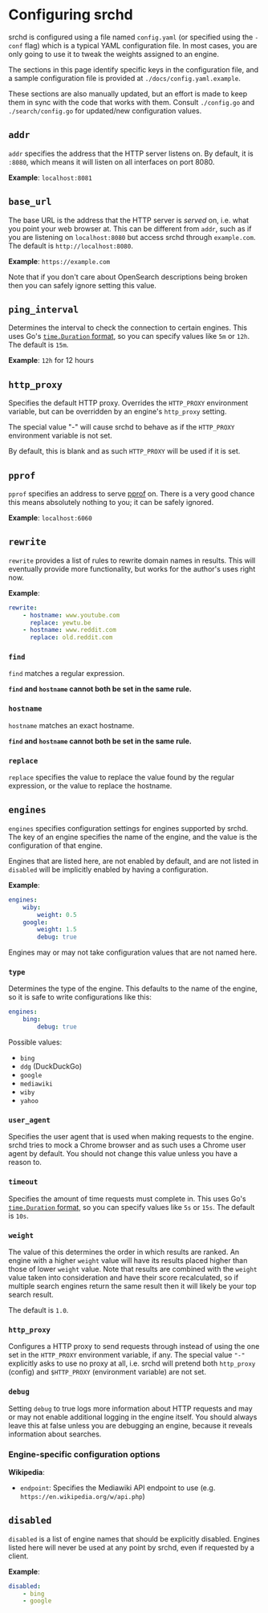 # Configuring srchd

srchd is configured using a file named `config.yaml` (or specified using the `-conf` flag) which is a typical YAML configuration file.
In most cases, you are only going to use it to tweak the weights assigned to an engine.

The sections in this page identify specific keys in the configuration file, and a sample configuration file is provided at `./docs/config.yaml.example`.

These sections are also manually updated, but an effort is made to keep them in sync with the code that works with them.
Consult `./config.go` and `./search/config.go` for updated/new configuration values.

## `addr`

`addr` specifies the address that the HTTP server listens on.
By default, it is `:8080`, which means it will listen on all interfaces on port 8080.

**Example**: `localhost:8081`

## `base_url`

The base URL is the address that the HTTP server is *served* on, i.e. what you point your web browser at.
This can be different from `addr`, such as if you are listening on `localhost:8080` but access srchd through `example.com`.
The default is `http://localhost:8080`.

**Example**: `https://example.com`

Note that if you don't care about OpenSearch descriptions being broken then you can safely ignore setting this value.

## `ping_interval`

Determines the interval to check the connection to certain engines.
This uses Go's [`time.Duration` format](https://pkg.go.dev/time#ParseDuration), so you can specify values like `5m` or `12h`.
The default is `15m`.

**Example**: `12h` for 12 hours

## `http_proxy`

Specifies the default HTTP proxy.
Overrides the `HTTP_PROXY` environment variable, but can be overridden by an engine's `http_proxy` setting.

The special value "-" will cause srchd to behave as if the `HTTP_PROXY` environment variable is not set.

By default, this is blank and as such `HTTP_PROXY` will be used if it is set.

## `pprof`

`pprof` specifies an address to serve [pprof](https://github.com/google/pprof) on.
There is a very good chance this means absolutely nothing to you; it can be safely ignored.

**Example**: `localhost:6060`

## `rewrite`

`rewrite` provides a list of rules to rewrite domain names in results.
This will eventually provide more functionality, but works for the author's uses right now.

**Example**:

```yaml
rewrite:
    - hostname: www.youtube.com
      replace: yewtu.be
    - hostname: www.reddit.com
      replace: old.reddit.com
```

### `find`

`find` matches a regular expression.

**`find` and `hostname` cannot both be set in the same rule.**

### `hostname`

`hostname` matches an exact hostname.

**`find` and `hostname` cannot both be set in the same rule.**

### `replace`

`replace` specifies the value to replace the value found by the regular expression, or the value to replace the hostname.

## `engines`

`engines` specifies configuration settings for engines supported by srchd.
The key of an engine specifies the name of the engine, and the value is the configuration of that engine.

Engines that are listed here, are not enabled by default, and are not listed in `disabled` will be implicitly enabled by having a configuration.

**Example**:

```yaml
engines:
    wiby:
        weight: 0.5
    google:
        weight: 1.5
        debug: true
```

Engines may or may not take configuration values that are not named here.

### `type`

Determines the type of the engine.
This defaults to the name of the engine, so it is safe to write configurations like this:

```yaml
engines:
    bing:
        debug: true
```

Possible values:

- `bing`
- `ddg` (DuckDuckGo)
- `google`
- `mediawiki`
- `wiby`
- `yahoo`

### `user_agent`

Specifies the user agent that is used when making requests to the engine.
srchd tries to mock a Chrome browser and as such uses a Chrome user agent by default.
You should not change this value unless you have a reason to.

### `timeout`

Specifies the amount of time requests must complete in.
This uses Go's [`time.Duration` format](https://pkg.go.dev/time#ParseDuration), so you can specify values like `5s` or `15s`.
The default is `10s`.

### `weight`

The value of this determines the order in which results are ranked.
An engine with a higher `weight` value will have its results placed higher than those of lower `weight` value.
Note that results are combined with the `weight` value taken into consideration and have their score recalculated, so if multiple search engines return the same result then it will likely be your top search result.

The default is `1.0`.

### `http_proxy`

Configures a HTTP proxy to send requests through instead of using the one set in the `HTTP_PROXY` environment variable, if any.
The special value `"-"` explicitly asks to use no proxy at all, i.e. srchd will pretend both `http_proxy` (config) and `$HTTP_PROXY` (environment variable) are not set.

### `debug`

Setting `debug` to true logs more information about HTTP requests and may or may not enable additional logging in the engine itself.
You should always leave this at false unless you are debugging an engine, because it reveals information about searches.

### Engine-specific configuration options

**Wikipedia**:

- `endpoint`: Specifies the Mediawiki API endpoint to use (e.g. `https://en.wikipedia.org/w/api.php`)

## `disabled`

`disabled` is a list of engine names that should be explicitly disabled.
Engines listed here will never be used at any point by srchd, even if requested by a client.

**Example**:

```yaml
disabled:
    - bing
    - google
```
